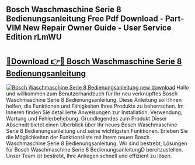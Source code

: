 ## Bosch Waschmaschine Serie 8 Bedienungsanleitung Free Pdf Download - Part-VIM New Repair Owner Guide - User Service Edition rLmWU

# <h2><a href="http://df5vlgr.blite.top/?on=Bosch+Waschmaschine+Serie+8+Bedienungsanleitung">🔗Download 👉🔴 Bosch Waschmaschine Serie 8 Bedienungsanleitung</a></h2>

[![Bosch Waschmaschine Serie 8 Bedienungsanleitung new download](https://i.imgur.com/lujVjoI.png)](http://df5vlgr.blite.top/?on=Bosch+Waschmaschine+Serie+8+Bedienungsanleitung)
Hallo und willkommen zum Benutzerhandbuch für Ihr neu verknüpftes Bosch Waschmaschine Serie 8 Bedienungsanleitung. Diese Anleitung soll Ihnen helfen, die Funktionen und Fähigkeiten Ihres Produkts zu beherrschen. Im Inneren finden Sie detaillierte Anweisungen zur Installation, Verwendung, Wartung und Fehlerbehebung. Grundlegendes zum Produkt Dieser Abschnitt bietet einen Überblick über Ihr neues Bosch Waschmaschine Serie 8 Bedienungsanleitung und seine wichtigsten Funktionen. Erleben Sie die Möglichkeiten der Funktionsliste mit Ihrem neuen Bosch Waschmaschine Serie 8 Bedienungsanleitung. Wir sind bestrebt, Lösungen für Bosch Waschmaschine Serie 8 BedienungsanleitungD bereitzustellen. Unser Team ist bestrebt, Ihre Anliegen schnell und effizient zu lösen.

